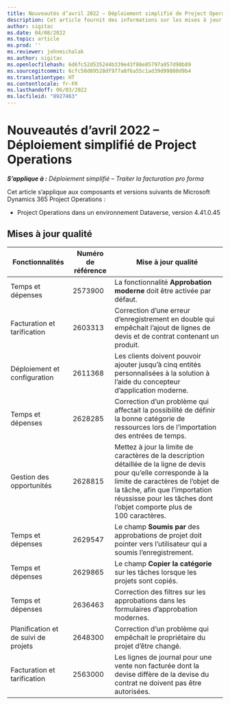 ```yaml
---
title: Nouveautés d’avril 2022 – Déploiement simplifié de Project Operations
description: Cet article fournit des informations sur les mises à jour de qualité disponibles dans la version d’avril 2022 du déploiement simplifié de Microsoft Dynamics 365 Project Operations.
author: sigitac
ms.date: 04/08/2022
ms.topic: article
ms.prod: ''
ms.reviewer: johnmichalak
ms.author: sigitac
ms.openlocfilehash: 6d6fc52d535244b339e43f88e85797a957d98b89
ms.sourcegitcommit: 6cfc50d89528df977a8f6a55c1ad39d99800d9b4
ms.translationtype: HT
ms.contentlocale: fr-FR
ms.lasthandoff: 06/03/2022
ms.locfileid: "8927463"
---
```

# <a name="whats-new-april-2022---project-operations-lite-deployment"></a>Nouveautés d’avril 2022 – Déploiement simplifié de Project Operations

_**S’applique à :** Déploiement simplifié – Traiter la facturation pro forma_

Cet article s’applique aux composants et versions suivants de Microsoft Dynamics 365 Project Operations :

- Project Operations dans un environnement Dataverse, version 4.41.0.45

## <a name="quality-updates"></a>Mises à jour qualité

| Fonctionnalités | Numéro de référence | Mise à jour qualité |
| --- | --- | --- |
| Temps et dépenses | 2573900 | La fonctionnalité **Approbation moderne** doit être activée par défaut. |
| Facturation et tarification | 2603313 | Correction d’une erreur d’enregistrement en double qui empêchait l’ajout de lignes de devis et de contrat contenant un produit. |
| Déploiement et configuration | 2611368 | Les clients doivent pouvoir ajouter jusqu’à cinq entités personnalisées à la solution à l’aide du concepteur d’application moderne. |
| Temps et dépenses | 2628285 | Correction d’un problème qui affectait la possibilité de définir la bonne catégorie de ressources lors de l’importation des entrées de temps. |
| Gestion des opportunités| 2628815 | Mettez à jour la limite de caractères de la description détaillée de la ligne de devis pour qu’elle corresponde à la limite de caractères de l’objet de la tâche, afin que l’importation réussisse pour les tâches dont l’objet comporte plus de 100 caractères. |
| Temps et dépenses| 2629547 | Le champ **Soumis par** des approbations de projet doit pointer vers l’utilisateur qui a soumis l’enregistrement. |
| Temps et dépenses| 2629865 | Le champ **Copier la catégorie** sur les tâches lorsque les projets sont copiés. |
| Temps et dépenses| 2636463 | Correction des filtres sur les approbations dans les formulaires d’approbation modernes. |
| Planification et de suivi de projets | 2648300 | Correction d’un problème qui empêchait le propriétaire du projet d’être changé. |
| Facturation et tarification | 2563000 | Les lignes de journal pour une vente non facturée dont la devise diffère de la devise du contrat ne doivent pas être autorisées. |
